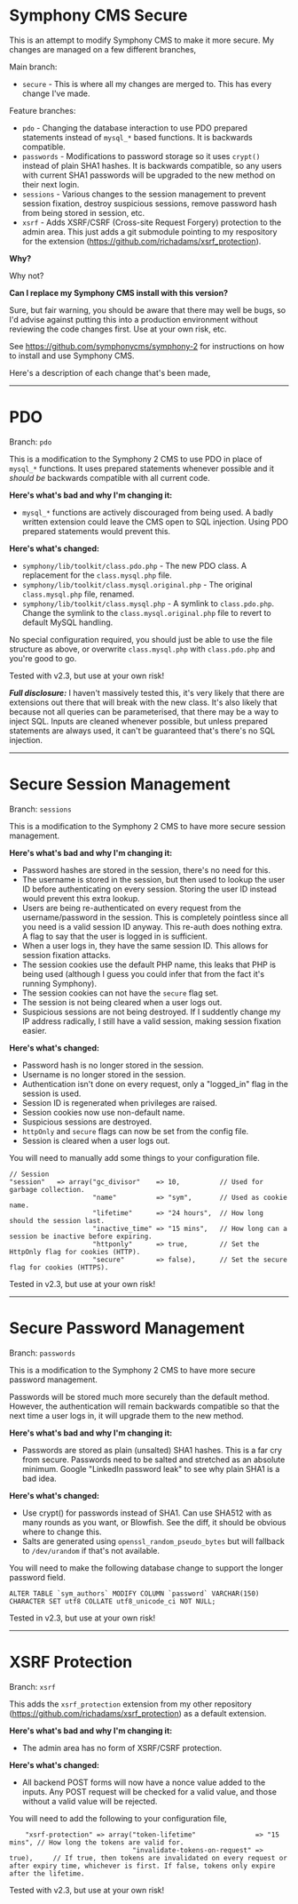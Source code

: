 # Symphony CMS Secure #

This is an attempt to modify Symphony CMS to make it more secure. My changes are managed on a few different branches,

Main branch:

  * `secure` - This is where all my changes are merged to. This has every change I've made.

Feature branches:

  * `pdo` - Changing the database interaction to use PDO prepared statements instead of `mysql_*` based functions. It is backwards compatible.
  * `passwords` - Modifications to password storage so it uses `crypt()` instead of plain SHA1 hashes. It is backwards compatible, so any users with current SHA1 passwords will be upgraded to the new method on their next login.
  * `sessions` - Various changes to the session management to prevent session fixation, destroy suspicious sessions, remove password hash from being stored in session, etc.
  * `xsrf` - Adds XSRF/CSRF (Cross-site Request Forgery) protection to the admin area. This just adds a git submodule pointing to my respository for the extension (https://github.com/richadams/xsrf_protection).

**Why?**

Why not?

**Can I replace my Symphony CMS install with this version?**

Sure, but fair warning, you should be aware that there may well be bugs, so I'd advise against putting this into a production environment without reviewing the code changes first. Use at your own risk, etc.

See https://github.com/symphonycms/symphony-2 for instructions on how to install and use Symphony CMS.

Here's a description of each change that's been made,

-----

# PDO #

Branch: `pdo`

This is a modification to the Symphony 2 CMS to use PDO in place of `mysql_*` functions. It uses prepared statements whenever possible and it *should be* backwards compatible with all current code. 

**Here's what's bad and why I'm changing it:**

  * `mysql_*` functions are actively discouraged from being used. A badly written extension could leave the CMS open to SQL injection. Using PDO prepared statements would prevent this.

**Here's what's changed:**

  * `symphony/lib/toolkit/class.pdo.php` - The new PDO class. A replacement for the `class.mysql.php` file.
  * `symphony/lib/toolkit/class.mysql.original.php` - The original `class.mysql.php` file, renamed.
  * `symphony/lib/toolkit/class.mysql.php` - A symlink to `class.pdo.php`. Change the symlink to the `class.mysql.original.php` file to revert to default MySQL handling.

No special configuration required, you should just be able to use the file structure as above, or overwrite `class.mysql.php` with `class.pdo.php` and you're good to go.

Tested with v2.3, but use at your own risk!  

***Full disclosure:*** I haven't massively tested this, it's very likely that there are extensions out there that will break with the new class. It's also likely that because not all queries can be parameterised, that there may be a way to inject SQL. Inputs are cleaned whenever possible, but unless prepared statements are always used, it can't be guaranteed that's there's no SQL injection.


-----

# Secure Session Management #

Branch: `sessions`

This is a modification to the Symphony 2 CMS to have more secure session management.  

**Here's what's bad and why I'm changing it:**

  * Password hashes are stored in the session, there's no need for this.
  * The username is stored in the session, but then used to lookup the user ID before authenticating on every session. Storing the user ID instead would prevent this extra lookup.
  * Users are being re-authenticated on every request from the username/password in the session. This is completely pointless since all you need is a valid session ID anyway. This re-auth does nothing extra. A flag to say that the user is logged in is sufficient.
  * When a user logs in, they have the same session ID. This allows for session fixation attacks.
  * The session cookies use the default PHP name, this leaks that PHP is being used (although I guess you could infer that from the fact it's running Symphony).
  * The session cookies can not have the `secure` flag set.
  * The session is not being cleared when a user logs out.
  * Suspicious sessions are not being destroyed. If I suddently change my IP address radically, I still have a valid session, making session fixation easier.

**Here's what's changed:**

  * Password hash is no longer stored in the session.
  * Username is no longer stored in the session.
  * Authentication isn't done on every request, only a "logged_in" flag in the session is used.
  * Session ID is regenerated when privileges are raised.
  * Session cookies now use non-default name.
  * Suspicious sessions are destroyed.
  * `httpOnly` and `secure` flags can now be set from the config file.
  * Session is cleared when a user logs out.

You will need to manually add some things to your configuration file.

    // Session
    "session"   => array("gc_divisor"    => 10,          // Used for garbage collection.
                         "name"          => "sym",       // Used as cookie name.
                         "lifetime"      => "24 hours",  // How long should the session last.
                         "inactive_time" => "15 mins",   // How long can a session be inactive before expiring.
                         "httponly"      => true,        // Set the HttpOnly flag for cookies (HTTP).
                         "secure"        => false),      // Set the secure flag for cookies (HTTPS).

Tested in v2.3, but use at your own risk!

-----

# Secure Password Management #

Branch: `passwords`

This is a modification to the Symphony 2 CMS to have more secure password management.  

Passwords will be stored much more securely than the default method. However, the authentication will remain backwards compatible so that the next time a user logs in, it will upgrade them to the new method.

**Here's what's bad and why I'm changing it:**

  * Passwords are stored as plain (unsalted) SHA1 hashes. This is a far cry from secure. Passwords need to be salted and stretched as an absolute minimum. Google "LinkedIn password leak" to see why plain SHA1 is a bad idea.

**Here's what's changed:**

  * Use crypt() for passwords instead of SHA1. Can use SHA512 with as many rounds as you want, or Blowfish. See the diff, it should be obvious where to change this.
  * Salts are generated using `openssl_random_pseudo_bytes` but will fallback to `/dev/urandom` if that's not available.

You will need to make the following database change to support the longer password field.

    ALTER TABLE `sym_authors` MODIFY COLUMN `password` VARCHAR(150)  CHARACTER SET utf8 COLLATE utf8_unicode_ci NOT NULL;

Tested in v2.3, but use at your own risk!

-----

# XSRF Protection #

Branch: `xsrf`

This adds the `xsrf_protection` extension from my other repository (https://github.com/richadams/xsrf_protection) as a default extension.

**Here's what's bad and why I'm changing it:**

  * The admin area has no form of XSRF/CSRF protection.

**Here's what's changed:**

  * All backend POST forms will now have a nonce value added to the inputs. Any POST request will be checked for a valid value, and those without a valid value will be rejected.

You will need to add the following to your configuration file,
  
        "xsrf-protection" => array("token-lifetime"               => "15 mins", // How long the tokens are valid for.
                                   "invalidate-tokens-on-request" => true),     // If true, then tokens are invalidated on every request or after expiry time, whichever is first. If false, tokens only expire after the lifetime.

Tested with v2.3, but use at your own risk!
